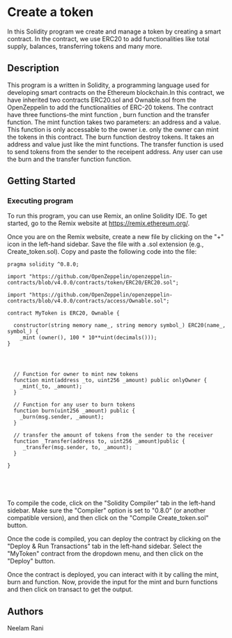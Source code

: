 # Create a token

In this Solidity program  we create and manage a token by creating a smart contract. In the contract, we use ERC20 to add functionalities like total supply, balances, transferring tokens and many more.

## Description

This program is a written in Solidity, a programming language used for developing smart contracts on the Ethereum blockchain.In this contract, we have inherited two contracts ERC20.sol and Ownable.sol from the OpenZeppelin to add the functionalities of ERC-20 tokens. The contract have three functions-the mint function , burn function and the transfer function. The mint function takes two parameters: an address and a value. This function is only accessable to the owner i.e. only the owner can mint the tokens in this contract. The burn function destroy tokens. It takes an address and value just like the mint functions. The transfer function is used to send tokens from the sender to the receipent address. Any user can use the burn and the transfer function function.

## Getting Started

### Executing program

To run this program, you can use Remix, an online Solidity IDE. To get started, go to the Remix website at https://remix.ethereum.org/.

Once you are on the Remix website, create a new file by clicking on the "+" icon in the left-hand sidebar. Save the file with a .sol extension (e.g., Create_token.sol). Copy and paste the following code into the file:

```/// SPDX-License-Identifier: MIT
pragma solidity ^0.8.0;

import "https://github.com/OpenZeppelin/openzeppelin-contracts/blob/v4.0.0/contracts/token/ERC20/ERC20.sol";

import "https://github.com/OpenZeppelin/openzeppelin-contracts/blob/v4.0.0/contracts/access/Ownable.sol";

contract MyToken is ERC20, Ownable {

  constructor(string memory name_, string memory symbol_) ERC20(name_, symbol_) {
    _mint (owner(), 100 * 10**uint(decimals()));
}



    
  // Function for owner to mint new tokens
  function mint(address _to, uint256 _amount) public onlyOwner {
    _mint(_to, _amount);
  }

  // Function for any user to burn tokens
  function burn(uint256 _amount) public {
    _burn(msg.sender, _amount);
  }  
    
  // transfer the amount of tokens from the sender to the receiver
  function _Transfer(address to, uint256 _amount)public {
     _transfer(msg.sender, to, _amount); 
  }

}
 




```

To compile the code, click on the "Solidity Compiler" tab in the left-hand sidebar. Make sure the "Compiler" option is set to "0.8.0" (or another compatible version), and then click on the "Compile Create_token.sol" button.

Once the code is compiled, you can deploy the contract by clicking on the "Deploy & Run Transactions" tab in the left-hand sidebar. Select the "MyToken" contract from the dropdown menu, and then click on the "Deploy" button.

Once the contract is deployed, you can interact with it by calling the mint, burn and  function. Now, provide the input for the mint and burn functions and then click on transact to get the output.

## Authors

Neelam Rani

